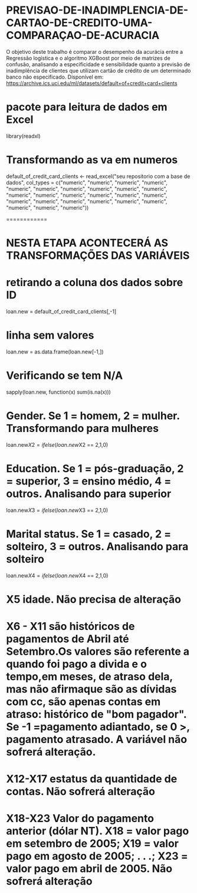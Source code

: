 # PREVISAO-DE-INADIMPLENCIA-DE-CARTAO-DE-CREDITO-UMA-COMPARAÇAO-DE-ACURACIA
O objetivo deste trabalho é comparar o desempenho da acurácia entre a Regressão logística e o algoritmo XGBoost por meio de matrizes de confusão, analisando a especificidade e sensibilidade quanto a previsão de inadimplência de clientes que utilizam cartão de crédito de um determinado banco não especificado. 
Disponível em: https://archive.ics.uci.edu/ml/datasets/default+of+credit+card+clients



# pacote para leitura de dados em Excel
library(readxl)

# Transformando as va em numeros
default_of_credit_card_clients <- read_excel("seu repositorio com a base de dados", 
                                             col_types = c("numeric", "numeric", "numeric", 
                                                           "numeric", "numeric", "numeric", 
                                                           "numeric", "numeric", "numeric", 
                                                           "numeric", "numeric", "numeric", 
                                                           "numeric", "numeric", "numeric", 
                                                           "numeric", "numeric", "numeric", 
                                                           "numeric", "numeric", "numeric", 
                                                           "numeric", "numeric", "numeric", 
                                                           "numeric"))

============

# NESTA ETAPA ACONTECERÁ AS TRANSFORMAÇÕES DAS VARIÁVEIS

# retirando a coluna dos dados sobre ID 
loan.new = default_of_credit_card_clients[,-1]

# linha sem valores
loan.new = as.data.frame(loan.new[-1,])

# Verificando se tem N/A
sapply(loan.new, function(x) sum(is.na(x)))

# Gender. Se 1 = homem, 2 = mulher. Transformando para mulheres
loan.new$X2 = ifelse(loan.new$X2 == 2,1,0)

# Education. Se 1 = pós-graduação, 2 = superior, 3 = ensino médio, 4 = outros. Analisando para superior
loan.new$X3 = ifelse(loan.new$X3 == 2,1,0)


# Marital status. Se 1 = casado, 2 = solteiro, 3 = outros. Analisando para solteiro
loan.new$X4 = ifelse(loan.new$X4 == 2,1,0)

# X5 idade. Não precisa de alteração

# X6 - X11 são históricos de pagamentos de Abril até Setembro.Os valores são referente a quando foi pago a divida e o tempo,em meses, de atraso dela, mas não afirmaque são as dívidas com cc, são apenas contas em atraso: histórico de "bom pagador". Se -1 =pagamento adiantado, se 0 >, pagamento atrasado. A variável não sofrerá alteração.


# X12-X17 estatus da quantidade de contas. Não sofrerá alteração

# X18-X23 Valor do pagamento anterior (dólar NT). X18 = valor pago em setembro de 2005; X19 = valor pago em agosto de 2005; . . .; X23 = valor pago em abril de 2005. Não sofrerá alteração
